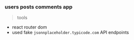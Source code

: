 ### users posts comments app 

> tools
- react router dom 
- used fake ```jsonnplaceholder.typicode.com``` API endpoints